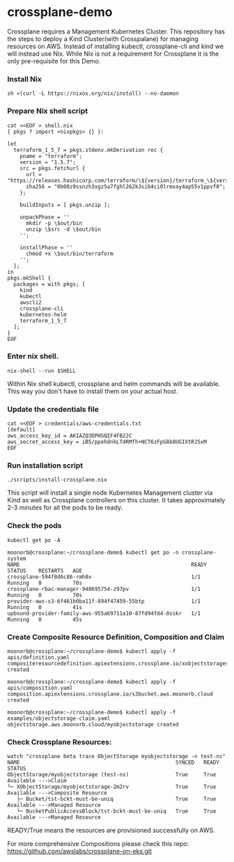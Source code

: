 # crossplane-demo
Crossplane requires a Management Kubernetes Cluster. This repository has the steps to deploy a Kind Cluster(with Crosspalane) for managing resources on AWS. Instead of installing kubectl, crossplane-cli and kind we will instead use Nix. While Nix is not a requirement for Crossplane it is the only pre-requisite for this Demo. 


### Install Nix
```
sh <(curl -L https://nixos.org/nix/install) --no-daemon
```

### Prepare Nix shell script

```
cat <<EOF > shell.nix
{ pkgs ? import <nixpkgs> {} }:

let
  terraform_1_5_7 = pkgs.stdenv.mkDerivation rec {
    pname = "terraform";
    version = "1.5.7";
    src = pkgs.fetchurl {
      url = "https://releases.hashicorp.com/terraform/\${version}/terraform_\${version}_linux_amd64.zip";
      sha256 = "0b08z9ssnzh3xgz5a7fghl262k3sib4ci0lrmxay4ap55v1ppvf0";
    };

    buildInputs = [ pkgs.unzip ];

    unpackPhase = ''
      mkdir -p \$out/bin
      unzip \$src -d \$out/bin
    '';

    installPhase = ''
      chmod +x \$out/bin/terraform
    '';
  };
in
pkgs.mkShell {
  packages = with pkgs; [
    kind
    kubectl
    awscli2
    crossplane-cli
    kubernetes-helm
    terraform_1_5_7
  ];
}
EOF
```

### Enter nix shell.
```
nix-shell --run $SHELL
```
Within Nix shell kubectl, crossplane and helm commands will be available. This way you don't have to install them on your actual host. 

### Update the credentials file
```
cat <<EOF > credentials/aws-credentials.txt
[default]
aws_access_key_id = AKIAZQ3DPHSQIF4FB22C
aws_secret_access_key = iB5/ppehdnkLT4RMfh+NCT6zFpG8b8UGIXtRJ5xM
EOF
```

### Run installation script
```
./scripts/install-crossplane.nix
```
This script will install a single node Kubernetes Management cluster via Kind as well as Crossplane controllers on this cluster. It takes approximately 2-3 minutes for all the pods to be ready. 

### Check the pods
```
kubectl get po -A

moonorb@crossplane:~/crossplane-demo$ kubectl get po -n crossplane-system
NAME                                                       READY   STATUS    RESTARTS   AGE
crossplane-594f8d6c86-rmh8x                                1/1     Running   0          70s
crossplane-rbac-manager-948695754-z97pv                    1/1     Running   0          70s
provider-aws-s3-6f461b0ba11f-894f47459-55btp               1/1     Running   0          41s
upbound-provider-family-aws-955a69711a10-87fd94fd4-8sskr   1/1     Running   0          45s
```

### Create Composite Resource Definition, Composition and Claim
```
moonorb@crossplane:~/crossplane-demo$ kubectl apply -f apis/definition.yaml 
compositeresourcedefinition.apiextensions.crossplane.io/xobjectstorages.aws.moonorb.cloud created

moonorb@crossplane:~/crossplane-demo$ kubectl apply -f apis/composition.yaml 
composition.apiextensions.crossplane.io/s3bucket.aws.moonorb.cloud created

moonorb@crossplane:~/crossplane-demo$ kubectl apply -f examples/objectstorage-claim.yaml 
objectstorage.aws.moonorb.cloud/myobjectstorage created
```

### Check Crossplane Resources: 
```
watch "crossplane beta trace ObjectStorage myobjectstorage -n test-ns"
NAME                                                  SYNCED   READY   STATUS
ObjectStorage/myobjectstorage (test-ns)               True     True    Available --->Claim 
└─ XObjectStorage/myobjectstorage-2m2rv               True     True    Available --->Composite Resource
   ├─ Bucket/tst-bckt-must-be-uniq                    True     True    Available --->Managed Resource
   └─ BucketPublicAccessBlock/tst-bckt-must-be-uniq   True     True    Available --->Managed Resource

```
READY/True means the resources are provisioned successfully on AWS. 

For more comprehensive Compositions please check this repo: https://github.com/awslabs/crossplane-on-eks.git